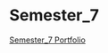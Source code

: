 # Semester_7

[Semester_7 Portfolio](https://github.com/HarmG/Semester_7/tree/main/Portfolio/S7_portfolio_Harm_van_Genesen_/Portfolio)
